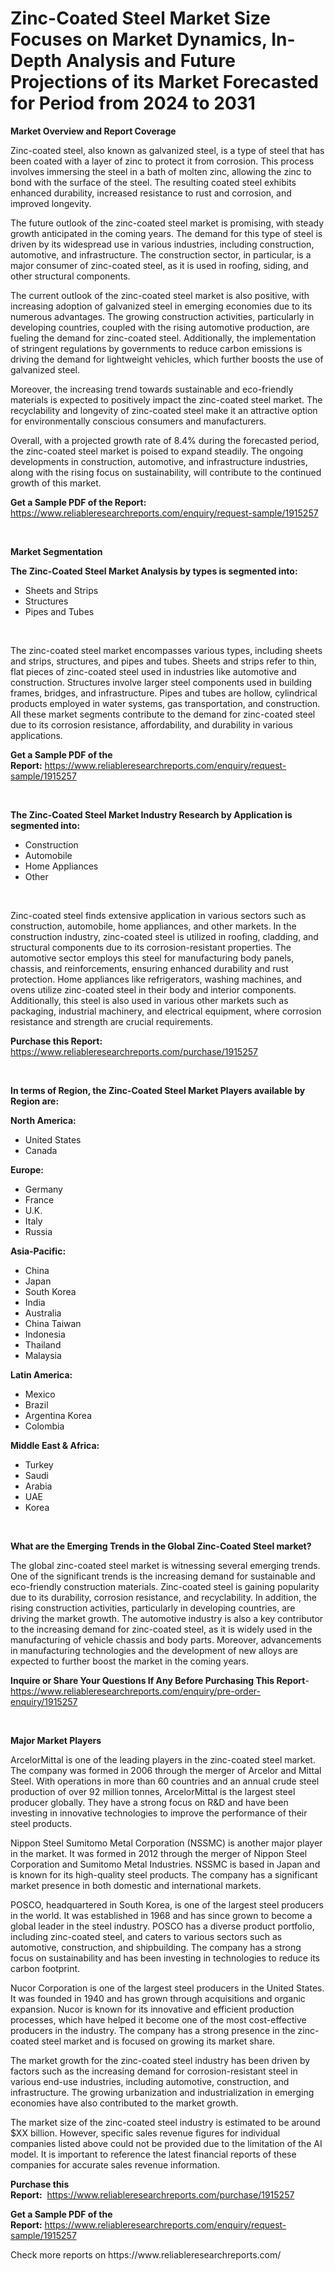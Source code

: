 <p><h1>Zinc-Coated Steel Market Size Focuses on Market Dynamics, In-Depth Analysis and Future Projections of its Market Forecasted for Period from 2024 to 2031</h1></p><p><strong>Market Overview and Report Coverage</strong></p>
<p><p>Zinc-coated steel, also known as galvanized steel, is a type of steel that has been coated with a layer of zinc to protect it from corrosion. This process involves immersing the steel in a bath of molten zinc, allowing the zinc to bond with the surface of the steel. The resulting coated steel exhibits enhanced durability, increased resistance to rust and corrosion, and improved longevity.</p><p>The future outlook of the zinc-coated steel market is promising, with steady growth anticipated in the coming years. The demand for this type of steel is driven by its widespread use in various industries, including construction, automotive, and infrastructure. The construction sector, in particular, is a major consumer of zinc-coated steel, as it is used in roofing, siding, and other structural components.</p><p>The current outlook of the zinc-coated steel market is also positive, with increasing adoption of galvanized steel in emerging economies due to its numerous advantages. The growing construction activities, particularly in developing countries, coupled with the rising automotive production, are fueling the demand for zinc-coated steel. Additionally, the implementation of stringent regulations by governments to reduce carbon emissions is driving the demand for lightweight vehicles, which further boosts the use of galvanized steel.</p><p>Moreover, the increasing trend towards sustainable and eco-friendly materials is expected to positively impact the zinc-coated steel market. The recyclability and longevity of zinc-coated steel make it an attractive option for environmentally conscious consumers and manufacturers.</p><p>Overall, with a projected growth rate of 8.4% during the forecasted period, the zinc-coated steel market is poised to expand steadily. The ongoing developments in construction, automotive, and infrastructure industries, along with the rising focus on sustainability, will contribute to the continued growth of this market.</p></p>
<p><strong>Get a Sample PDF of the Report:</strong> <a href="https://www.reliableresearchreports.com/enquiry/request-sample/1915257">https://www.reliableresearchreports.com/enquiry/request-sample/1915257</a></p>
<p>&nbsp;</p>
<p><strong>Market Segmentation</strong></p>
<p><strong>The Zinc-Coated Steel Market Analysis by types is segmented into:</strong></p>
<p><ul><li>Sheets and Strips</li><li>Structures</li><li>Pipes and Tubes</li></ul></p>
<p>&nbsp;</p>
<p><p>The zinc-coated steel market encompasses various types, including sheets and strips, structures, and pipes and tubes. Sheets and strips refer to thin, flat pieces of zinc-coated steel used in industries like automotive and construction. Structures involve larger steel components used in building frames, bridges, and infrastructure. Pipes and tubes are hollow, cylindrical products employed in water systems, gas transportation, and construction. All these market segments contribute to the demand for zinc-coated steel due to its corrosion resistance, affordability, and durability in various applications.</p></p>
<p><strong>Get a Sample PDF of the Report:</strong>&nbsp;<a href="https://www.reliableresearchreports.com/enquiry/request-sample/1915257">https://www.reliableresearchreports.com/enquiry/request-sample/1915257</a></p>
<p>&nbsp;</p>
<p><strong>The Zinc-Coated Steel Market Industry Research by Application is segmented into:</strong></p>
<p><ul><li>Construction</li><li>Automobile</li><li>Home Appliances</li><li>Other</li></ul></p>
<p>&nbsp;</p>
<p><p>Zinc-coated steel finds extensive application in various sectors such as construction, automobile, home appliances, and other markets. In the construction industry, zinc-coated steel is utilized in roofing, cladding, and structural components due to its corrosion-resistant properties. The automotive sector employs this steel for manufacturing body panels, chassis, and reinforcements, ensuring enhanced durability and rust protection. Home appliances like refrigerators, washing machines, and ovens utilize zinc-coated steel in their body and interior components. Additionally, this steel is also used in various other markets such as packaging, industrial machinery, and electrical equipment, where corrosion resistance and strength are crucial requirements.</p></p>
<p><strong>Purchase this Report:</strong>&nbsp; <a href="https://www.reliableresearchreports.com/purchase/1915257">https://www.reliableresearchreports.com/purchase/1915257</a></p>
<p>&nbsp;</p>
<p><strong>In terms of Region, the Zinc-Coated Steel Market Players available by Region are:</strong></p>
<p>
    <p> <strong> North America: </strong>
        <ul>
            <li>United States</li>
            <li>Canada</li>
        </ul>
        </p> 
    <p> <strong> Europe: </strong>
        <ul>
            <li>Germany</li>
            <li>France</li>
            <li>U.K.</li>
            <li>Italy</li>
            <li>Russia</li>
        </ul>
        </p> 
    <p> <strong> Asia-Pacific: </strong>
        <ul>
            <li>China</li>
            <li>Japan</li>
            <li>South Korea</li>
            <li>India</li>
            <li>Australia</li>
            <li>China Taiwan</li>
            <li>Indonesia</li>
            <li>Thailand</li>
            <li>Malaysia</li>
        </ul>
        </p> 
    <p> <strong> Latin America: </strong>
        <ul>
            <li>Mexico</li>
            <li>Brazil</li>
            <li>Argentina Korea</li>
            <li>Colombia</li>
        </ul>
        </p> 
    <p> <strong> Middle East & Africa: </strong>
        <ul>
            <li>Turkey</li>
            <li>Saudi</li>
            <li>Arabia</li>
            <li>UAE</li>
            <li>Korea</li>
        </ul>
    </p>
    </p>
<p>&nbsp;</p>
<p><strong>What are the Emerging Trends in the Global Zinc-Coated Steel market?</strong></p>
<p><p>The global zinc-coated steel market is witnessing several emerging trends. One of the significant trends is the increasing demand for sustainable and eco-friendly construction materials. Zinc-coated steel is gaining popularity due to its durability, corrosion resistance, and recyclability. In addition, the rising construction activities, particularly in developing countries, are driving the market growth. The automotive industry is also a key contributor to the increasing demand for zinc-coated steel, as it is widely used in the manufacturing of vehicle chassis and body parts. Moreover, advancements in manufacturing technologies and the development of new alloys are expected to further boost the market in the coming years.</p></p>
<p><strong>Inquire or Share Your Questions If Any Before Purchasing This Report</strong>- <a href="https://www.reliableresearchreports.com/enquiry/pre-order-enquiry/1915257">https://www.reliableresearchreports.com/enquiry/pre-order-enquiry/1915257</a></p>
<p>&nbsp;</p>
<p><strong>Major Market Players</strong></p>
<p><p>ArcelorMittal is one of the leading players in the zinc-coated steel market. The company was formed in 2006 through the merger of Arcelor and Mittal Steel. With operations in more than 60 countries and an annual crude steel production of over 92 million tonnes, ArcelorMittal is the largest steel producer globally. They have a strong focus on R&D and have been investing in innovative technologies to improve the performance of their steel products. </p><p>Nippon Steel Sumitomo Metal Corporation (NSSMC) is another major player in the market. It was formed in 2012 through the merger of Nippon Steel Corporation and Sumitomo Metal Industries. NSSMC is based in Japan and is known for its high-quality steel products. The company has a significant market presence in both domestic and international markets.</p><p>POSCO, headquartered in South Korea, is one of the largest steel producers in the world. It was established in 1968 and has since grown to become a global leader in the steel industry. POSCO has a diverse product portfolio, including zinc-coated steel, and caters to various sectors such as automotive, construction, and shipbuilding. The company has a strong focus on sustainability and has been investing in technologies to reduce its carbon footprint.</p><p>Nucor Corporation is one of the largest steel producers in the United States. It was founded in 1940 and has grown through acquisitions and organic expansion. Nucor is known for its innovative and efficient production processes, which have helped it become one of the most cost-effective producers in the industry. The company has a strong presence in the zinc-coated steel market and is focused on growing its market share.</p><p>The market growth for the zinc-coated steel industry has been driven by factors such as the increasing demand for corrosion-resistant steel in various end-use industries, including automotive, construction, and infrastructure. The growing urbanization and industrialization in emerging economies have also contributed to the market growth.</p><p>The market size of the zinc-coated steel industry is estimated to be around $XX billion. However, specific sales revenue figures for individual companies listed above could not be provided due to the limitation of the AI model. It is important to reference the latest financial reports of these companies for accurate sales revenue information.</p></p>
<p><strong>Purchase this Report:</strong>&nbsp;&nbsp;<a href="https://www.reliableresearchreports.com/purchase/1915257">https://www.reliableresearchreports.com/purchase/1915257</a></p>
<p></p>
<p><strong>Get a Sample PDF of the Report:</strong>&nbsp;<a href="https://www.reliableresearchreports.com/enquiry/request-sample/1915257">https://www.reliableresearchreports.com/enquiry/request-sample/1915257</a></p>
<p>Check more reports on https://www.reliableresearchreports.com/</p>